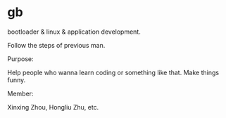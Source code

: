 gb
==

bootloader & linux & application development.

Follow the steps of previous man.

Purpose:

Help people who wanna learn coding or something like that.
Make things funny.

Member:

Xinxing Zhou, Hongliu Zhu, etc.
